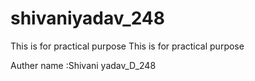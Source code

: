 # shivaniyadav_248
This is for practical purpose
This is for practical purpose

Auther name :Shivani yadav_D_248
